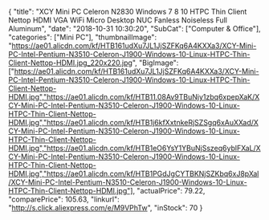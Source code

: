 {
	"title": "XCY Mini PC Celeron N2830 Windows 7 8 10 HTPC Thin Client Nettop HDMI VGA WiFi Micro Desktop NUC Fanless Noiseless Full Aluminum",
	"date": "2018-10-31 10:30:20",
	"SubCat": ["Computer & Office"],
	"categories": ["Mini PC"],
	"thumbnailImage": "https://ae01.alicdn.com/kf/HTB161udXu7JL1JjSZFKq6A4KXXa3/XCY-Mini-PC-Intel-Pentium-N3510-Celeron-J1900-Windows-10-Linux-HTPC-Thin-Client-Nettop-HDMI.jpg_220x220.jpg",
	"BigImage": ["https://ae01.alicdn.com/kf/HTB161udXu7JL1JjSZFKq6A4KXXa3/XCY-Mini-PC-Intel-Pentium-N3510-Celeron-J1900-Windows-10-Linux-HTPC-Thin-Client-Nettop-HDMI.jpg","https://ae01.alicdn.com/kf/HTB11.08Av9TBuNjy1zbq6xpepXaK/XCY-Mini-PC-Intel-Pentium-N3510-Celeron-J1900-Windows-10-Linux-HTPC-Thin-Client-Nettop-HDMI.jpg","https://ae01.alicdn.com/kf/HTB1j6kfXxtnkeRjSZSgq6xAuXXad/XCY-Mini-PC-Intel-Pentium-N3510-Celeron-J1900-Windows-10-Linux-HTPC-Thin-Client-Nettop-HDMI.jpg","https://ae01.alicdn.com/kf/HTB1eO6YsY1YBuNjSszeq6yblFXaL/XCY-Mini-PC-Intel-Pentium-N3510-Celeron-J1900-Windows-10-Linux-HTPC-Thin-Client-Nettop-HDMI.jpg","https://ae01.alicdn.com/kf/HTB1PGdJgCYTBKNjSZKbq6xJ8pXal/XCY-Mini-PC-Intel-Pentium-N3510-Celeron-J1900-Windows-10-Linux-HTPC-Thin-Client-Nettop-HDMI.jpg"],
	"actualPrice": 79.22,
	"comparePrice": 105.63,
	"linkurl": "http://s.click.aliexpress.com/e/M9VPhTw",
	"inStock": 70
}
